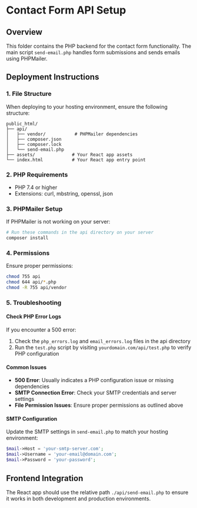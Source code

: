# Contact Form API Setup

## Overview
This folder contains the PHP backend for the contact form functionality. The main script `send-email.php` handles form submissions and sends emails using PHPMailer.

## Deployment Instructions

### 1. File Structure
When deploying to your hosting environment, ensure the following structure:

```
public_html/
├── api/
│   ├── vendor/           # PHPMailer dependencies
│   ├── composer.json
│   ├── composer.lock
│   └── send-email.php
├── assets/              # Your React app assets
└── index.html           # Your React app entry point
```

### 2. PHP Requirements
- PHP 7.4 or higher
- Extensions: curl, mbstring, openssl, json

### 3. PHPMailer Setup
If PHPMailer is not working on your server:

```bash
# Run these commands in the api directory on your server
composer install
```

### 4. Permissions
Ensure proper permissions:

```bash
chmod 755 api
chmod 644 api/*.php
chmod -R 755 api/vendor
```

### 5. Troubleshooting

#### Check PHP Error Logs
If you encounter a 500 error:
1. Check the `php_errors.log` and `email_errors.log` files in the api directory
2. Run the `test.php` script by visiting `yourdomain.com/api/test.php` to verify PHP configuration

#### Common Issues
- **500 Error**: Usually indicates a PHP configuration issue or missing dependencies
- **SMTP Connection Error**: Check your SMTP credentials and server settings
- **File Permission Issues**: Ensure proper permissions as outlined above

#### SMTP Configuration
Update the SMTP settings in `send-email.php` to match your hosting environment:

```php
$mail->Host = 'your-smtp-server.com';
$mail->Username = 'your-email@domain.com';
$mail->Password = 'your-password';
```

## Frontend Integration
The React app should use the relative path `./api/send-email.php` to ensure it works in both development and production environments.